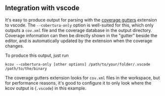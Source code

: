 Integration with vscode
-----------------------
It's easy to produce output for parsing with the [coverage gutters](https://marketplace.visualstudio.com/items?itemName=ryanluker.vscode-coverage-gutters)
extension to vscode. The `--cobertura-only` option is well-suited for this, which only outputs a
`cov.xml` file and the coverage database in the output directory. Coverage information can then
be directly shown in the "gutter" beside the editor, and is automatically updated by the
extension when the coverage changes.

To produce this output, just run

```
kcov --cobertura-only [other options] /path/to/your/folder/.vscode /path/to/the/binary
```

The coverage gutters extension looks for `cov.xml` files in the workspace, but for performance
reasons, it's good to configure it to only look where the kcov output is (`.vscode`) in this
example.

